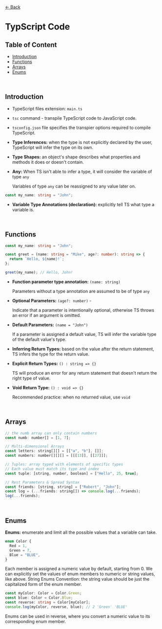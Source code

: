 [&larr; Back](./README.md)

# TypScript Code

## Table of Content

- [Introduction](#introduction)
- [Functions](#functions)
- [Arrays](#arrays)
- [Enums](#enums)

<br>

## Introduction

- TypeScript files extension: `main.ts`

- `tsc` command - transpile TypeScript code to JavaScript code.

- `tsconfig.json` file specifies the transpier options required to compile TypeScript.

- **Type Inferences:** when the type is not explicitly declared by the user, TypeScript will infer the type on its own.

- **Type Shapes:** an object's shape describes what properties and methods it does or doesn't contain.

- **Any:** When TS isn't able to infer a type, it will consider the variable of type `any`

  Variables of type `any` can be reassigned to any value later on.

```ts
const my_name: string = "John";
```

- **Variable Type Annotations (declaration):** explicitly tell TS what type a variable is.

<br>

## Functions

```ts
const my_name: string = "John";

const greet = (name: string = "Mike", age?: number): string => {
  return `Hello, ${name}!`;
};

greet(my_name); // Hello, John!
```

- **Function parameter type annotation:** `(name: string)`

  Parameters without a type annotation are assumed to be of type `any`

- **Optional Parameters:** `(age?: number)` -

  Indicate that a parameter is intentionally optional, otherwise TS throws an error if an argument is omitted.

- **Default Parameters:** `(name = "John")`

  If a parameter is assigned a default value, TS will infer the variable type of the default value's type.

- **Inferring Return Types:** based on the value after the return statement, TS infers the type for the return value.

- **Explicit Return Types:** `() : string => {}`

  TS will produce an error for any return statement that doesn't return the right type of value.

- **Void Return Type:** `() : void => {}`

  Recommended practice: when no returned value, use `void`

<br>

## Arrays

```js
// the numb array can only contain numbers
const numb: number[] = [1, 7];
```

```js
// Multi-dimensional Arrays
const letters: string[][] = [["a", "b"], []];
const numbers: number[][][] = [[[13]], [[27]]];
```

```js
// Tuples: array typed with elements of specific types
// Each value must match its type and index
const tuple: [string, number, boolean] = ["Hello", 25, true];
```

```js
// Rest Parameters & Spread Syntax
const friends: [string, string] = ["Robert", "John"];
const log = (...friends: string[]) => console.log(...friends);
log(...friends);
```

<br>

## Enums

**Enums:** enumerate and limit all the possible values that a variable can take.

```ts
enum Color {
  Red = 1,
  Green = 7,
  Blue = "BLUE",
}
```

Each member is assigned a numeric value by default, starting from 0. We can explicitly set the values of enum members to numeric or string values, like above. String Enums Convention: the string value should be just the capitalized form of the enum member.

```ts
const myColor: Color = Color.Green;
const blue: Color = Color.Blue;
const reverse: string = Color[myColor];
console.log(myColor, reverse, blue); // 2 'Green' 'BLUE'
```

Enums can be used in reverse, where you convert a numeric value to its corresponding enum member.

<br>
